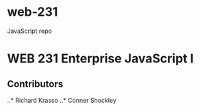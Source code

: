 # web-231
JavaScript repo
# WEB 231 Enterprise JavaScript I
## Contributors
..* Richard Krasso
..* Conner Shockley